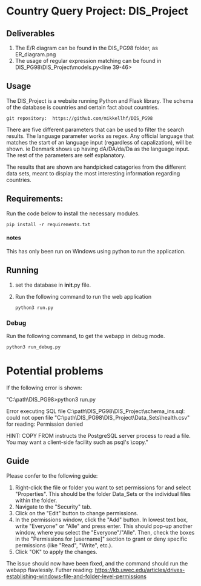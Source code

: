 # Country Query Project: DIS_Project
## Deliverables 
1. The E/R diagram can be found in the DIS_PG98 folder, as ER_diagram.png
2. The usage of regular expression matching can be found in DIS_PG98\DIS_Project\models.py<line 39-46>
## Usage
The DIS_Project is a website running Python and Flask library.
The schema of the database is countries and certain fact about countries.

    git repository:  https://github.com/mikkellhf/DIS_PG98

There are five different parameters that can be used to filter the search results. 
The language parameter works as regex. Any official language that matches the start of an language input (regardless of capalization), will be shown. ie Denmark shows up having dA/DA/da/Da as the language input. The rest of the parameters are self explanatory. 

The results that are shown are handpicked catagories from the different data sets, meant to display the most interesting information regarding countries. 

## Requirements:
Run the code below to install the necessary modules.

    pip install -r requirements.txt

#### notes
This has only been run on Windows using python to run the application. 

## Running
1. set the database in __init__.py file.
2. Run the following command to run the web application

       python3 run.py

### Debug
Run the following command, to get the webapp in debug mode. 

    python3 run_debug.py


# Potential problems
If the following error is shown:

"C:\path\DIS_PG98>python3 run.py


Error executing SQL file C:\path\DIS_PG98\DIS_Project\schema_ins.sql: could not open file "C:\path\DIS_PG98\DIS_Project\Data_Sets\health.csv" for reading: Permission denied


HINT:  COPY FROM instructs the PostgreSQL server process to read a file. You may want a client-side facility such as psql's \copy." 
## Guide
Please confer to the following guide:
1. Right-click the file or folder you want to set permissions for and select "Properties". This should be the folder Data_Sets or the individual files within the folder. 
2. Navigate to the "Security" tab.
3. Click on the "Edit" button to change permissions.
4. In the permissions window, click the "Add" button. In lowest text box, write "Everyone" or "Alle" and press enter. This should pop-up another window, where you select the "Everyone"/"Alle". Then, check the boxes in the "Permissions for [username]" section to grant or deny specific permissions (like "Read", "Write", etc.).
5. Click "OK" to apply the changes.

   
The issue should now have been fixed, and the command should run the webapp flawlessly. 
Futher reading: https://kb.uwec.edu/articles/drives-establishing-windows-file-and-folder-level-permissions

